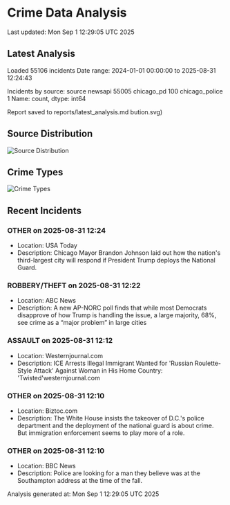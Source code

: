 # Crime Data Analysis
Last updated: Mon Sep  1 12:29:05 UTC 2025

## Latest Analysis

Loaded 55106 incidents
Date range: 2024-01-01 00:00:00 to 2025-08-31 12:24:43

Incidents by source:
source
newsapi           55005
chicago_pd          100
chicago_police        1
Name: count, dtype: int64

Report saved to reports/latest_analysis.md
bution.svg)

## Source Distribution
![Source Distribution](images/source_distribution.svg)

## Crime Types
![Crime Types](images/crime_types.svg)

## Recent Incidents

### OTHER on 2025-08-31 12:24
- Location: USA Today
- Description: Chicago Mayor Brandon Johnson laid out how the nation's third-largest city will respond if President Trump deploys the National Guard.


### ROBBERY/THEFT on 2025-08-31 12:22
- Location: ABC News
- Description: A new AP-NORC poll finds that while most Democrats disapprove of how Trump is handling the issue, a large majority, 68%, see crime as a “major problem” in large cities


### ASSAULT on 2025-08-31 12:12
- Location: Westernjournal.com
- Description: ICE Arrests Illegal Immigrant Wanted for 'Russian Roulette-Style Attack' Against Woman in His Home Country: 'Twisted'westernjournal.com


### OTHER on 2025-08-31 12:10
- Location: Biztoc.com
- Description: The White House insists the takeover of D.C.'s police department and the deployment of the national guard is about crime. But immigration enforcement seems to play more of a role.


### OTHER on 2025-08-31 12:10
- Location: BBC News
- Description: Police are looking for a man they believe was at the Southampton address at the time of the fall.

Analysis generated at: Mon Sep  1 12:29:05 UTC 2025
